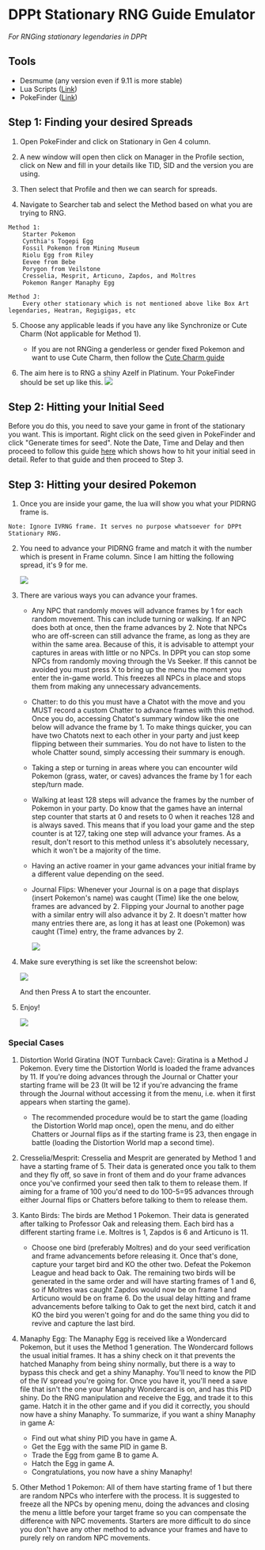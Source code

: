 # DPPt Stationary RNG Guide Emulator

_For RNGing stationary legendaries in DPPt_

## Tools

- Desmume (any version even if 9.11 is more stable)
- Lua Scripts ([Link](https://pokerng.forumcommunity.net/?t=56443955#entry396434991))
- PokeFinder ([Link](https://github.com/Admiral-Fish/PokeFinder/releases)) 

## Step 1: Finding your desired Spreads

1. Open PokeFinder and click on Stationary in Gen 4 column.

2. A new window will open then click on Manager in the Profile section, click on New and fill in your details like TID, SID and the version you are using.

3. Then select that Profile and then we can search for spreads.

4. Navigate to Searcher tab and select the Method based on what you are trying to RNG.
```
Method 1: 
    Starter Pokemon
    Cynthia's Togepi Egg
    Fossil Pokemon from Mining Museum
    Riolu Egg from Riley
    Eevee from Bebe
    Porygon from Veilstone
    Cresselia, Mesprit, Articuno, Zapdos, and Moltres
    Pokemon Ranger Manaphy Egg

Method J:
    Every other stationary which is not mentioned above like Box Art legendaries, Heatran, Regigigas, etc
```

5. Choose any applicable leads if you have any like Synchronize or Cute Charm (Not applicable for Method 1).
	- If you are not RNGing a genderless or gender fixed Pokemon and want to use Cute Charm, then follow the [Cute Charm guide](https://www.smogon.com/ingame/rng/dpphgss_rng_part5)

6. The aim here is to RNG a shiny Azelf in Platinum. Your PokeFinder should be set up like this.
	![](https://i.imgur.com/v5V4TUJ.png)

## Step 2: Hitting your Initial Seed

Before you do this, you need to save your game in front of the stationary you want. This is important. Right click on the seed given in PokeFinder and click "Generate times for seed". Note the Date, Time and Delay and then proceed to follow this guide [here](https://github.com/zaksabeast/PokemonRNGGuides/blob/master/guides/hgss/en/Using%20Runasdate%20to%20RNG%20Initial%20Seed.md) which shows how to hit your initial seed in detail. Refer to that guide and then proceed to Step 3.

## Step 3: Hitting your desired Pokemon

1. Once you are inside your game, the lua will show you what your PIDRNG frame is.

```
Note: Ignore IVRNG frame. It serves no purpose whatsoever for DPPt Stationary RNG.
```

2. You need to advance your PIDRNG frame and match it with the number which is present in Frame column. Since I am hitting the following spread, it's 9 for me.

	![](https://i.imgur.com/eOHppkM.png)
	
3. There are various ways you can advance your frames. 

	- Any NPC that randomly moves will advance frames by 1 for each random movement. This can include turning or walking. If an NPC does both at once, then the frame advances by 2. Note that NPCs who are off-screen can still advance the frame, as long as they are within the same area. Because of this, it is advisable to attempt your captures in areas with little or no NPCs. In DPPt you can stop some NPCs from randomly moving through the Vs Seeker. If this cannot be avoided you must press X to bring up the menu the moment you enter the in-game world. This freezes all NPCs in place and stops them from making any unnecessary advancements.

	- Chatter: to do this you must have a Chatot with the move and you MUST record a custom Chatter to advance frames with this method. Once you do, accessing Chatot's summary window like the one below will advance the frame by 1. To make things quicker, you can have two Chatots next to each other in your party and just keep flipping between their summaries. You do not have to listen to the whole Chatter sound, simply accessing their summary is enough.

	- Taking a step or turning in areas where you can encounter wild Pokemon (grass, water, or caves) advances the frame by 1 for each step/turn made.

	- Walking at least 128 steps will advance the frames by the number of Pokemon in your party. Do know that the games have an internal step counter that starts at 0 and resets to 0 when it reaches 128 and is always saved. This means that if you load your game and the step counter is at 127, taking one step will advance your frames. As a result, don't resort to this method unless it's absolutely necessary, which it won't be a majority of the time.

	- Having an active roamer in your game advances your initial frame by a different value depending on the seed.

	- Journal Flips: Whenever your Journal is on a page that displays (insert Pokemon's name) was caught (Time) like the one below, frames are advanced by 2. Flipping your Journal to another page with a similar entry will also advance it by 2. It doesn't matter how many entries there are, as long it has at least one (Pokemon) was caught (Time) entry, the frame advances by 2.
	
		![](https://www.smogon.com/ingame/rng/dpphgss_capture_28.png)
	
4. Make sure everything is set like the screenshot below:

	![](https://i.imgur.com/qihLj76.png)
	
   And then Press A to start the encounter.
	
5. Enjoy!

	![](https://i.imgur.com/84AzXqx.png)

### Special Cases

1. Distortion World Giratina (NOT Turnback Cave): Giratina is a Method J Pokemon. Every time the Distortion World is loaded the frame advances by 11. If you're doing advances through the Journal or Chatter your starting frame will be 23 (It will be 12 if you're advancing the frame through the Journal without accessing it from the menu, i.e. when it first appears when starting the game).
	- The recommended procedure would be to start the game (loading the Distortion World map once), open the menu, and do either Chatters or Journal flips as if the starting frame is 23, then engage in battle (loading the Distortion World map a second time).

2. Cresselia/Mesprit: Cresselia and Mesprit are generated by Method 1 and have a starting frame of 5. Their data is generated once you talk to them and they fly off, so save in front of them and do your frame advances once you've confirmed your seed then talk to them to release them. If aiming for a frame of 100 you'd need to do 100-5=95 advances through either Journal flips or Chatters before talking to them to release them.

3. Kanto Birds: The birds are Method 1 Pokemon. Their data is generated after talking to Professor Oak and releasing them. Each bird has a different starting frame i.e. Moltres is 1, Zapdos is 6 and Articuno is 11.
	- Choose one bird (preferably Moltres) and do your seed verification and frame advancements before releasing it. Once that's done, capture your target bird and KO the other two. Defeat the Pokemon League and head back to Oak. The remaining two birds will be generated in the same order and will have starting frames of 1 and 6, so if Moltres was caught Zapdos would now be on frame 1 and Articuno would be on frame 6. Do the usual delay hitting and frame advancements before talking to Oak to get the next bird, catch it and KO the bird you weren't going for and do the same thing you did to revive and capture the last bird.
	
4. Manaphy Egg: The Manaphy Egg is received like a Wondercard Pokemon, but it uses the Method 1 generation. The Wondercard follows the usual initial frames. It has a shiny check on it that prevents the hatched Manaphy from being shiny normally, but there is a way to bypass this check and get a shiny Manaphy. You'll need to know the PID of the IV spread you're going for. Once you have it, you'll need a save file that isn't the one your Manaphy Wondercard is on, and has this PID shiny. Do the RNG manipulation and receive the Egg, and trade it to this game. Hatch it in the other game and if you did it correctly, you should now have a shiny Manaphy. To summarize, if you want a shiny Manaphy in game A:

	- Find out what shiny PID you have in game A.
	- Get the Egg with the same PID in game B.
	- Trade the Egg from game B to game A.
	- Hatch the Egg in game A.
	- Congratulations, you now have a shiny Manaphy!

5. Other Method 1 Pokemon: All of them have starting frame of 1 but there are random NPCs who interfere with the process. It is suggested to freeze all the NPCs by opening menu, doing the advances and closing the menu a little before your target frame so you can compensate the difference with NPC movements. Starters are more difficult to do since you don't have any other method to advance your frames and have to purely rely on random NPC movements.
